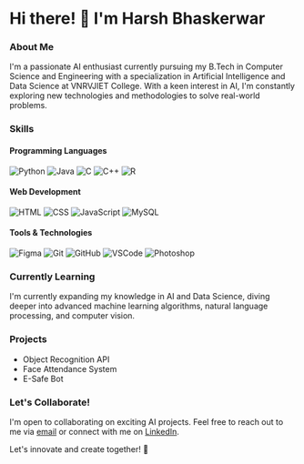# Hi there! 👋 I'm Harsh Bhaskerwar

### About Me

I'm a passionate AI enthusiast currently pursuing my B.Tech in Computer Science and Engineering with a specialization in Artificial Intelligence and Data Science at VNRVJIET College. With a keen interest in AI, I'm constantly exploring new technologies and methodologies to solve real-world problems.

### Skills

#### Programming Languages
![Python](https://skillicons.dev/icons?i=python) ![Java](https://skillicons.dev/icons?i=java) ![C](https://skillicons.dev/icons?i=c) ![C++](https://skillicons.dev/icons?i=cpp) ![R](https://skillicons.dev/icons?i=r)

#### Web Development
![HTML](https://skillicons.dev/icons?i=html) ![CSS](https://skillicons.dev/icons?i=css) ![JavaScript](https://skillicons.dev/icons?i=javascript) ![MySQL](https://skillicons.dev/icons?i=mysql)

#### Tools & Technologies
![Figma](https://skillicons.dev/icons?i=figma) ![Git](https://skillicons.dev/icons?i=git) ![GitHub](https://skillicons.dev/icons?i=github) ![VSCode](https://skillicons.dev/icons?i=vscode) ![Photoshop](https://skillicons.dev/icons?i=photoshop)

### Currently Learning
I'm currently expanding my knowledge in AI and Data Science, diving deeper into advanced machine learning algorithms, natural language processing, and computer vision.

### Projects

- Object Recognition API 
- Face Attendance System
- E-Safe Bot

### Let's Collaborate!
I'm open to collaborating on exciting AI projects. Feel free to reach out to me via [email](mailto:9849475949harsh@gmail.com) or connect with me on [LinkedIn]([https://linkedin.com/in/harshbhaskerwar28](https://www.linkedin.com/in/harsh-bhaskerwar-2bb156258?utm_source=share&utm_campaign=share_via&utm_content=profile&utm_medium=android_app)https://www.linkedin.com/in/harsh-bhaskerwar-2bb156258?utm_source=share&utm_campaign=share_via&utm_content=profile&utm_medium=android_app).

Let's innovate and create together! 🚀
